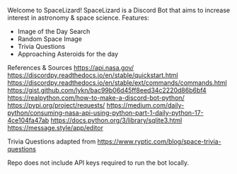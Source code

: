 Welcome to SpaceLizard! SpaceLizard is a Discord Bot that aims to increase interest in astronomy & space science.
Features:
- Image of the Day Search
- Random Space Image
- Trivia Questions
- Approaching Asteroids for the day

References & Sources
https://api.nasa.gov/
https://discordpy.readthedocs.io/en/stable/quickstart.html
https://discordpy.readthedocs.io/en/stable/ext/commands/commands.html
https://gist.github.com/lykn/bac99b06d45ff8eed34c2220d86b6bf4
https://realpython.com/how-to-make-a-discord-bot-python/
https://pypi.org/project/requests/
https://medium.com/daily-python/consuming-nasa-api-using-python-part-1-daily-python-17-4ce104fa47ab
https://docs.python.org/3/library/sqlite3.html
https://message.style/app/editor

Trivia Questions adapted from
https://www.ryptic.com/blog/space-trivia-questions

Repo does not include API keys required to run the bot locally.

